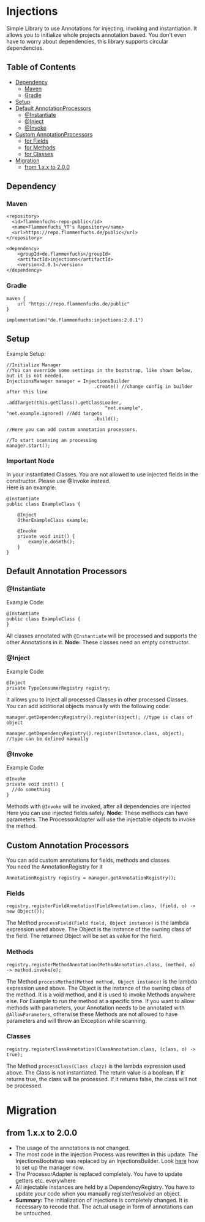 # Injections
Simple Library to use Annotations for injecting, invoking and instantiation.
It allows you to initialize whole projects annotation based.
You don't even have to worry about dependencies, this library supports circular dependencies.
## Table of Contents

- [Dependency](#dependency)
  - [Maven](#maven)
  - [Gradle](#gradle)
- [Setup](#setup)
- [Default AnnotationProcessors](#default-annotation-processors)
  - [@Instantiate](#instantiate)
  - [@Inject](#inject)
  - [@Invoke](#invoke)
- [Custom AnnotationProcessors](#custom-annotation-processors)
  - [for Fields](#fields)
  - [for Methods](#methods)
  - [for Classes](#fields)
- [Migration](#migration)
  - [from 1.x.x to 2.0.0](#from-1xx-to-200)

## Dependency
### Maven
```
<repository>
  <id>flammenfuchs-repo-public</id>
  <name>Flammenfuchs_YT's Repository</name>
  <url>https://repo.flammenfuchs.de/public</url>
</repository>
```
```
<dependency>
    <groupId>de.flammenfuchs</groupId>
    <artifactId>injections</artifactId>
    <version>2.0.1</version>
</dependency>
```
### Gradle
```
maven {
	url "https://repo.flammenfuchs.de/public"
}
```
```
implementation("de.flammenfuchs:injections:2.0.1")
```
## Setup
Example Setup:
```
//Initialize Manager 
//You can override some settings in the bootstrap, like shown below, but it is not needed.
InjectionsManager manager = InjectionsBuilder
                                .create() //change config in builder after this line
                                .addTarget(this.getClass().getClassLoader, 
                                    "net.example", "net.example.ignored) //Add targets
                                .build();
       
//Here you can add custom annotation processors.
       
//To start scanning an processing
manager.start();
```
### Important Node
In your instantiated Classes. You are not allowed to use injected fields in the constructor.
Please use @Invoke instead.<br>
Here is an example:
```
@Instantiate
public class ExampleClass {
            
    @Inject
    OtherExampleClass example;
    
    @Invoke
    private void init() {
        example.doSmth();
    }
}
```
## Default Annotation Processors
### @Instantiate
Example Code:
```
@Instantiate
public class ExampleClass {
}
```
All classes annotated with `@Instantiate` will be processed 
and supports the other Annotations in it. **Node:** These classes
need an empty constructor.
### @Inject
Example Code:
```
@Inject
private TypeConsumerRegistry registry;
```
It allows you to Inject all processed Classes in other processed Classes.<br>
You can add additional objects manually with the following code:
```
manager.getDependencyRegistry().register(object); //type is class of object

manager.getDependencyRegistry().register(Instance.class, object); //type can be defined manually
```
### @Invoke
Example Code:
```
@Invoke
private void init() {
  //do something
}
```
Methods with `@Invoke` will be invoked, after all dependencies are injected
Here you can use injected fields safely.
**Node:** These methods can have parameters. The ProcessorAdapter will use
the injectable objects to invoke the method.
## Custom Annotation Processors
You can add custom annotations for fields, methods and classes<br>
You need the AnnotationRegistry for it
```
AnnotationRegistry registry = manager.getAnnotationRegistry();
```
### Fields
```
registry.registerFieldAnnotation(FieldAnnotation.class, (field, o) -> new Object());
```
The Method `processField(Field field, Object instance)` is the lambda
expression used above. The Object is the instance of the owning class of the field.
The returned Object will be set as value for the field.
### Methods
```
registry.registerMethodAnnotation(MethodAnnotation.class, (method, o) -> method.invoke(o);
```
The Method `processMethod(Method method, Object instance)` is the lambda
expression used above. The Object is the instance of the owning class of the method.
It is a void method, and it is used to invoke Methods anywhere else.
For Example to run the method at a specific time.
If you want to allow methods with parameters, your Annotation needs 
to be annotated with `@AllowParameters`, otherwise these Methods are not allowed
to have parameters and will throw an Exception while scanning.
### Classes
```
registry.registerClassAnnotation(ClassAnnotation.class, (class, o) -> true);
```
The Method `processClass(Class clazz)` is the lambda
expression used above. The Class is not instantiated. The return value is a
boolean. If it returns true, the class will be processed.
If it returns false, the class will not be processed.

# Migration
## from 1.x.x to 2.0.0
- The usage of the annotations is not changed.<br>
- The most code in the injection Process was rewritten in this update.
The InjectionsBootstrap was replaced by an InjectionsBuilder. Look [here](#setup) how
to set up the manager now.
- The ProcessorAdapter is replaced completely. You have to update getters etc. everywhere
- All injectable instances are held by a DependencyRegistry. You have to update your code when
you manually register/resolved an object.
- **Summary:** The initialization of injections is completely changed. It is necessary to
recode that. The actual usage in form of annotations can be untouched. 